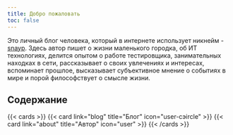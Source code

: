 ```yaml
---
title: Добро пожаловать
toc: false
---
```


Это личный блог человека, который в интернете использует никнейм - [snayp](https://github.com/snayp). Здесь автор пишет о жизни маленького городка, об ИТ технологиях, делится опытом о работе тестировщика, занимательных находках в сети, рассказывает о своих увлечениях и интересах, вспоминает прошлое, высказывает субъективное мнение о событиях в мире и порой философствует о смысле жизни.

## Содержание

{{< cards >}}
  {{< card link="blog" title="Блог" icon="user-cэircle" >}}
  {{< card link="about" title="Автор" icon="user" >}}
{{< /cards >}}